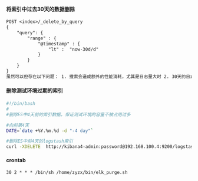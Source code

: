 #### 将索引中过去30天的数据删除
```txt
POST <index>/_delete_by_query
{
    "query": {
        "range" : {
            "@timestamp" : {
                "lt" :  "now-30d/d"
            }
        }
    }
}
虽然可以但存在以下问题： 1. 搜索会造成额外的性能消耗，尤其是日志量大时 2. 30天的日志都在1个index里，影响性能
```
#### 删除测试环境过期的索引
```bash
#!/bin/bash
#
#删除ES中4天前的索引数据，保证测试环境的容量不被占用过多

#向前第4天
DATE=`date +%Y.%m.%d -d "-4 day"`

#删除ES中前4天的logstash索引
curl -XDELETE  http://kibana4-admin:password@192.168.100.4:9200/logstash-${DATE} &>/dev/null
```
#### crontab
```txt
30 2 * * * /bin/sh /home/zyzx/bin/elk_purge.sh
```
